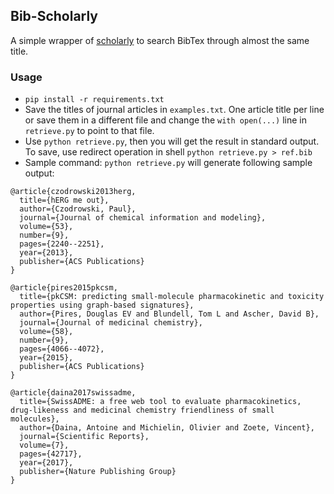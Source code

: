 ## Bib-Scholarly
A simple wrapper of [scholarly](https://github.com/OrganicIrradiation/scholarly) to search BibTex through almost the same title.

### Usage
* `pip install -r requirements.txt`
* Save the titles of journal articles in `examples.txt`. One article title per line or save them in a different file and change the `with open(...)` line in `retrieve.py` to point to that file.
* Use `python retrieve.py`, then you will get the result in standard output. To save, use redirect operation in shell `python retrieve.py > ref.bib`
* Sample command: `python retrieve.py` will generate following sample output: 
```
@article{czodrowski2013herg,
  title={hERG me out},
  author={Czodrowski, Paul},
  journal={Journal of chemical information and modeling},
  volume={53},
  number={9},
  pages={2240--2251},
  year={2013},
  publisher={ACS Publications}
}

@article{pires2015pkcsm,
  title={pkCSM: predicting small-molecule pharmacokinetic and toxicity properties using graph-based signatures},
  author={Pires, Douglas EV and Blundell, Tom L and Ascher, David B},
  journal={Journal of medicinal chemistry},
  volume={58},
  number={9},
  pages={4066--4072},
  year={2015},
  publisher={ACS Publications}
}

@article{daina2017swissadme,
  title={SwissADME: a free web tool to evaluate pharmacokinetics, drug-likeness and medicinal chemistry friendliness of small molecules},
  author={Daina, Antoine and Michielin, Olivier and Zoete, Vincent},
  journal={Scientific Reports},
  volume={7},
  pages={42717},
  year={2017},
  publisher={Nature Publishing Group}
}
```

